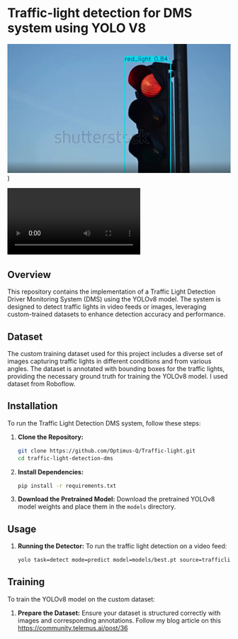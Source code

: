 # Traffic-light detection for DMS system using YOLO V8

![Traffic Light Detection DMS](output/traffic.png))

![Traffic Light Detection DMS](output/traficlight.avi)

## Overview

This repository contains the implementation of a Traffic Light Detection Driver Monitoring System (DMS) using the YOLOv8 model. The system is designed to detect traffic lights in video feeds or images, leveraging custom-trained datasets to enhance detection accuracy and performance.

## Dataset

The custom training dataset used for this project includes a diverse set of images capturing traffic lights in different conditions and from various angles. The dataset is annotated with bounding boxes for the traffic lights, providing the necessary ground truth for training the YOLOv8 model. I used dataset from Roboflow.

## Installation

To run the Traffic Light Detection DMS system, follow these steps:

1. **Clone the Repository:**
   ```bash
   git clone https://github.com/Optimus-Q/Traffic-light.git
   cd traffic-light-detection-dms
   ```
   
2. **Install Dependencies:**
   ```bash
   pip install -r requirements.txt
   ```

3. **Download the Pretrained Model:**
   Download the pretrained YOLOv8 model weights and place them in the `models` directory.

## Usage

1. **Running the Detector:**
   To run the traffic light detection on a video feed:
   ```bash
   yolo task=detect mode=predict model=models/best.pt source=trafficlight.mp4
   ```

## Training

To train the YOLOv8 model on the custom dataset:

1. **Prepare the Dataset:**
   Ensure your dataset is structured correctly with images and corresponding annotations. Follow my blog article on this
   https://community.telemus.ai/post/36

   


